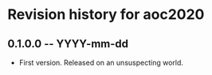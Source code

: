 # Revision history for aoc2020

## 0.1.0.0  -- YYYY-mm-dd

* First version. Released on an unsuspecting world.
